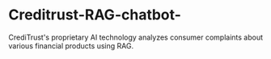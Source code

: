 # Creditrust-RAG-chatbot-
CrediTrust's proprietary AI technology analyzes consumer complaints about various financial products using RAG.
